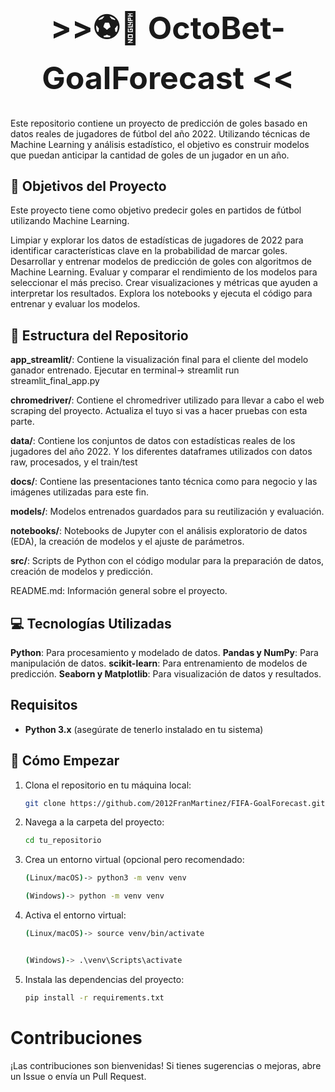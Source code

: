 <h1 align="center" style="font-size: 50px;">>>⚽️🥅 OctoBet-GoalForecast <<</h1>

Este repositorio contiene un proyecto de predicción de goles basado en datos reales de jugadores de fútbol del año 2022. Utilizando técnicas de Machine Learning y análisis estadístico, el objetivo es construir modelos que puedan anticipar la cantidad de goles de un jugador en un año.

## 🎯 Objetivos del Proyecto

Este proyecto tiene como objetivo predecir goles en partidos de fútbol utilizando Machine Learning.

Limpiar y explorar los datos de estadísticas de jugadores de 2022 para identificar características clave en la probabilidad de marcar goles.
Desarrollar y entrenar modelos de predicción de goles con algoritmos de Machine Learning.
Evaluar y comparar el rendimiento de los modelos para seleccionar el más preciso.
Crear visualizaciones y métricas que ayuden a interpretar los resultados.
Explora los notebooks y ejecuta el código para entrenar y evaluar los modelos.

## 🧠 Estructura del Repositorio

**app_streamlit/**: Contiene la visualización final para el cliente del modelo ganador entrenado.
Ejecutar en terminal-> streamlit run streamlit_final_app.py

**chromedriver/**: Contiene el chromedriver utilizado para llevar a cabo el web scraping del proyecto. Actualiza el tuyo si vas a hacer pruebas con esta parte.

**data/**: Contiene los conjuntos de datos con estadísticas reales de los jugadores del año 2022.
Y los diferentes dataframes utilizados con datos raw, procesados, y el train/test

**docs/**: Contiene las presentaciones tanto técnica como para negocio y las imágenes utilizadas para este fin.

**models/**: Modelos entrenados guardados para su reutilización y evaluación.

**notebooks/**: Notebooks de Jupyter con el análisis exploratorio de datos (EDA), la creación de modelos y el ajuste de parámetros.

**src/**: Scripts de Python con el código modular para la preparación de datos, creación de modelos y predicción.

README.md: Información general sobre el proyecto.

## 💻 Tecnologías Utilizadas

**Python**: Para procesamiento y modelado de datos.
**Pandas y NumPy**: Para manipulación de datos.
**scikit-learn**: Para entrenamiento de modelos de predicción.
**Seaborn y Matplotlib**: Para visualización de datos y resultados.

## Requisitos

-   **Python 3.x** (asegúrate de tenerlo instalado en tu sistema)

## 💾 Cómo Empezar

1. Clona el repositorio en tu máquina local:
    ```bash
    git clone https://github.com/2012FranMartinez/FIFA-GoalForecast.git
    ```
2. Navega a la carpeta del proyecto:
    ```bash
    cd tu_repositorio
    ```
3. Crea un entorno virtual (opcional pero recomendado:

    ```bash
    (Linux/macOS)-> python3 -m venv venv

    (Windows)-> python -m venv venv
    ```

4. Activa el entorno virtual:

    ```bash
    (Linux/macOS)-> source venv/bin/activate


    (Windows)-> .\venv\Scripts\activate
    ```

5. Instala las dependencias del proyecto:
    ```bash
    pip install -r requirements.txt
    ```

# Contribuciones

¡Las contribuciones son bienvenidas! Si tienes sugerencias o mejoras, abre un Issue o envía un Pull Request.
